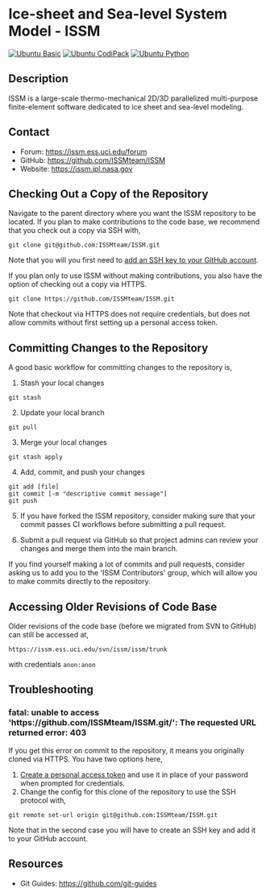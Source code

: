 # Ice-sheet and Sea-level System Model - ISSM
[![Ubuntu Basic](https://github.com/ISSMteam/ISSM/actions/workflows/ubuntu-basic.yml/badge.svg)](https://github.com/ISSMteam/ISSM/actions/workflows/ubuntu-basic.yml)
[![Ubuntu CodiPack](https://github.com/ISSMteam/ISSM/actions/workflows/ubuntu-codipack.yml/badge.svg)](https://github.com/ISSMteam/ISSM/actions/workflows/ubuntu-codipack.yml)
[![Ubuntu Python](https://github.com/ISSMteam/ISSM/actions/workflows/ubuntu-python.yml/badge.svg)](https://github.com/ISSMteam/ISSM/actions/workflows/ubuntu-python.yml)

## Description
ISSM is a large-scale thermo-mechanical 2D/3D parallelized multi-purpose finite-element software dedicated to ice sheet and sea-level modeling.

## Contact
 - Forum:	https://issm.ess.uci.edu/forum
 - GitHub:	https://github.com/ISSMteam/ISSM
 - Website:	https://issm.jpl.nasa.gov

## Checking Out a Copy of the Repository
Navigate to the parent directory where you want the ISSM repository to be located. If you plan to make contributions to the code base, we recommend that you check out a copy via SSH with,
```
git clone git@github.com:ISSMteam/ISSM.git
```
Note that you will you first need to <a href="https://docs.github.com/en/authentication/connecting-to-github-with-ssh/adding-a-new-ssh-key-to-your-github-account" target="_blank">add an SSH key to your GitHub account</a>.

If you plan only to use ISSM without making contributions, you also have the option of checking out a copy via HTTPS.

```
git clone https://github.com/ISSMteam/ISSM.git
```
Note that checkout via HTTPS does not require credentials, but does not allow commits without first setting up a personal access token.

## Committing Changes to the Repository
A good basic workflow for committing changes to the repository is,

1. Stash your local changes
```
git stash
```

2. Update your local branch
```
git pull
```

3. Merge your local changes
```
git stash apply
```

4. Add, commit, and push your changes
```
git add [file]
git commit [-m "descriptive commit message"]
git push
```

5. If you have forked the ISSM repository, consider making sure that your commit passes CI workflows before submitting a pull request.

6. Submit a pull request via GitHub so that project admins can review your changes and merge them into the main branch.

If you find yourself making a lot of commits and pull requests, consider asking us to add you to the 'ISSM Contributors' group, which will allow you to make commits directly to the repository.

## Accessing Older Revisions of Code Base
Older revisions of the code base (before we migrated from SVN to GitHub) can still be accessed at,
```
https://issm.ess.uci.edu/svn/issm/issm/trunk
```
with credentials `anon:anon`

## Troubleshooting
### fatal: unable to access 'https[]()://github.com/ISSMteam/ISSM.git/': The requested URL returned error: 403
If you get this error on commit to the repository, it means you originally cloned via HTTPS. You have two options here,
1. <a href="https://docs.github.com/en/authentication/keeping-your-account-and-data-secure/managing-your-personal-access-tokens" target="_blank">Create a personal access token</a> and use it in place of your password when prompted for credentials.
2. Change the config for this clone of the repository to use the SSH protocol with,
````
git remote set-url origin git@github.com:ISSMteam/ISSM.git
````
Note that in the second case you will have to create an SSH key and add it to your GitHub account.

## Resources
 - Git Guides: https://github.com/git-guides
